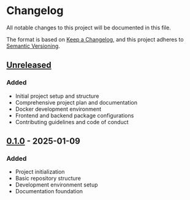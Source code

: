 # Changelog

All notable changes to this project will be documented in this file.

The format is based on [Keep a Changelog](https://keepachangelog.com/en/1.0.0/),
and this project adheres to [Semantic Versioning](https://semver.org/spec/v2.0.0.html).

## [Unreleased]

### Added
- Initial project setup and structure
- Comprehensive project plan and documentation
- Docker development environment
- Frontend and backend package configurations
- Contributing guidelines and code of conduct

## [0.1.0] - 2025-01-09

### Added
- Project initialization
- Basic repository structure
- Development environment setup
- Documentation foundation

[Unreleased]: https://github.com/your-username/translation-system/compare/v0.1.0...HEAD
[0.1.0]: https://github.com/your-username/translation-system/releases/tag/v0.1.0
